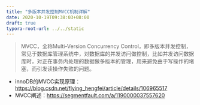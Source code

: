 ```yaml
---
title: "多版本并发控制MVCC机制详解"
date: 2020-10-19T09:38:03+08:00
draft: true
typora-root-url: ../../static
---
```


> MVCC，全称Multi-Version Concurrency Control，即多版本并发控制，常见于数据库管理系统中，对数据库的并发访问做控制，比如并发访问数据库时，对正在事务内处理的数据做多版本的管理，用来避免由于写操作的堵塞，而引发读操作失败的问题。

- innoDB的MVCC实现原理：https://blog.csdn.net/flying_hengfei/article/details/106965517
- MVCC阐述：https://segmentfault.com/a/1190000037557620